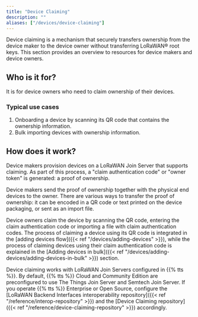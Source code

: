 ```yaml
---
title: "Device Claiming"
description: ""
aliases: ["/devices/device-claiming"]
---
```


Device claiming is a mechanism that securely transfers ownership from the device maker to the device owner without transferring LoRaWAN® root keys. This section provides an overview to resources for device makers and device owners.

<!--more-->

## Who is it for?

It is for device owners who need to claim ownership of their devices.

### Typical use cases

1. Onboarding a device by scanning its QR code that contains the ownership information.
2. Bulk importing devices with ownership information.

## How does it work?

Device makers provision devices on a LoRaWAN Join Server that supports claiming. As part of this process, a "claim authentication code" or "owner token" is generated: a proof of ownership.

Device makers send the proof of ownership together with the physical end devices to the owner. There are various ways to transfer the proof of ownership: it can be encoded in a QR code or text printed on the device packaging, or sent as an import file.

Device owners claim the device by scanning the QR code, entering the claim authentication code or importing a file with claim authentication codes. The process of claiming a device using its QR code is integrated in the [adding devices flow]({{< ref "/devices/adding-devices" >}}), while the process of claiming devices using their claim authentication code is explained in the [Adding devices in bulk]({{< ref "/devices/adding-devices/adding-devices-in-bulk" >}}) section.

Device claiming works with LoRaWAN Join Servers configured in {{% tts %}}. By default, {{% tts %}} Cloud and Community Edition are preconfigured to use The Things Join Server and Semtech Join Server. If you operate {{% tts %}} Enterprise or Open Source, configure the [LoRaWAN Backend Interfaces interoperability repository]({{< ref "/reference/interop-repository" >}}) and the [Device Claiming repository]({{< ref "/reference/device-claiming-repository" >}}) accordingly.
